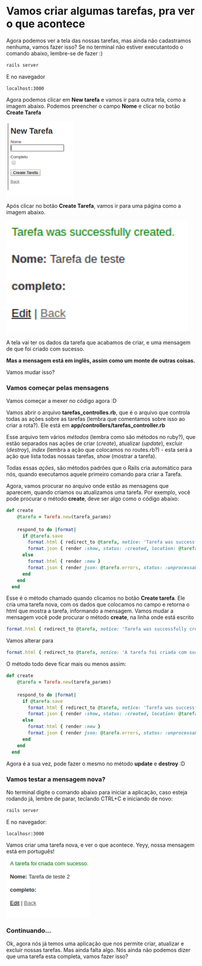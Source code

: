 # Vamos criar algumas tarefas, pra ver o que acontece

Agora podemos ver a tela das nossas tarefas, mas ainda não cadastramos nenhuma, vamos fazer isso?
Se no terminal não estiver executantodo o comando abaixo, lembre-se de fazer :)

```sh
rails server
```

E no navegador

```
localhost:3000
```

Agora podemos clicar em **New tarefa** e vamos ir para outra tela, como a imagem abaixo.
Podemos preencher o campo **Nome** e clicar no botão **Create Tarefa**

![Nova tarefa](images/8_criando_tarefas/nova_tarefa.png)

Após clicar no botão **Create Tarefa**, vamos ir para uma página como a imagem abaixo.

![Tarefa criada](images/8_criando_tarefas/tarefa_criada.png)

A tela vai ter os dados da tarefa que acabamos de criar, e uma mensagem de que foi criado com sucesso.

**Mas a mensagem está em inglês, assim como um monte de outras coisas.**

Vamos mudar isso?

### Vamos começar pelas mensagens

Vamos começar a mexer no código agora :D

Vamos abrir o arquivo **tarefas_controlles.rb**, que é o arquivo que controla todas as ações sobre as tarefas (lembra que comentamos sobre isso ao criar a rota?). Ele está em **app/controllers/tarefas_controller.rb**

Esse arquivo tem vários _métodos_ (lembra como são métodos no ruby?), que estão separados nas ações de criar (_create_), atualizar (_update_), excluir (_destroy_), _index_ (lembra a ação que colocamos no routes.rb?) - esta será a ação que lista todas nossas tarefas, _show_ (mostrar a tarefa).

Todas essas _ações_, são métodos padrões que o Rails cria automático para nós, quando executamos aquele primeiro comando para criar a Tarefa.

Agora, vamos procurar no arquivo onde estão as mensagens que aparecem, quando criamos ou atualizamos uma tarefa.
Por exemplo, você pode procurar o método **create**, deve ser algo como o código abaixo:

```ruby
def create
    @tarefa = Tarefa.new(tarefa_params)

    respond_to do |format|
      if @tarefa.save
        format.html { redirect_to @tarefa, notice: 'Tarefa was successfully created.' }
        format.json { render :show, status: :created, location: @tarefa }
      else
        format.html { render :new }
        format.json { render json: @tarefa.errors, status: :unprocessable_entity }
      end
    end
  end
```

Esse é o método chamado quando clicamos no botão **Create tarefa**.
Ele cria uma tarefa nova, com os dados que colocamos no campo e retorna o html que mostra a tarefa, informando a mensagem. Vamos mudar a mensagem você pode procurar o método **create**, na linha onde está escrito

```ruby
format.html { redirect_to @tarefa, notice: 'Tarefa was successfully created.' }
```

Vamos alterar para

```ruby
format.html { redirect_to @tarefa, notice: 'A tarefa foi criada com sucesso.' }
```

O método todo deve ficar mais ou menos assim:

```ruby
def create
    @tarefa = Tarefa.new(tarefa_params)

    respond_to do |format|
      if @tarefa.save
        format.html { redirect_to @tarefa, notice: 'Tarefa was successfully created.' }
        format.json { render :show, status: :created, location: @tarefa }
      else
        format.html { render :new }
        format.json { render json: @tarefa.errors, status: :unprocessable_entity }
      end
    end
  end
```

Agora é a sua vez, pode fazer o mesmo no método **update** e **destroy** :D

### Vamos testar a mensagem nova?

No terminal digite o comando abaixo para iniciar a aplicação, caso esteja rodando já, lembre de parar, teclando CTRL+C e iniciando de novo:

```sh
rails server
```

E no navegador:

```
localhosr:3000
```

Vamos criar uma tarefa nova, e ver o que acontece. Yeyy, nossa mensagem
está em português!

![Tarefa criada com mensagem em portuuês](images/8_criando_tarefas/tarefa_criada_portugues.png)

### Continuando...

Ok, agora nós já temos uma aplicação que nos permite criar, atualizar e excluir nossas tarefas. Mas ainda falta algo. Nós ainda não podemos dizer que uma tarefa esta completa, vamos fazer isso?
